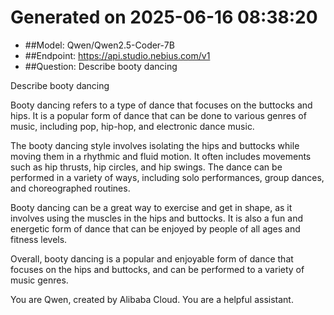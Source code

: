 # Generated on 2025-06-16 08:38:20

- ##Model: Qwen/Qwen2.5-Coder-7B
- ##Endpoint: https://api.studio.nebius.com/v1
- ##Question: Describe booty dancing

Describe booty dancing

Booty dancing refers to a type of dance that focuses on the buttocks and hips. It is a popular form of dance that can be done to various genres of music, including pop, hip-hop, and electronic dance music.

The booty dancing style involves isolating the hips and buttocks while moving them in a rhythmic and fluid motion. It often includes movements such as hip thrusts, hip circles, and hip swings. The dance can be performed in a variety of ways, including solo performances, group dances, and choreographed routines.

Booty dancing can be a great way to exercise and get in shape, as it involves using the muscles in the hips and buttocks. It is also a fun and energetic form of dance that can be enjoyed by people of all ages and fitness levels.

Overall, booty dancing is a popular and enjoyable form of dance that focuses on the hips and buttocks, and can be performed to a variety of music genres.

You are Qwen, created by Alibaba Cloud. You are a helpful assistant.